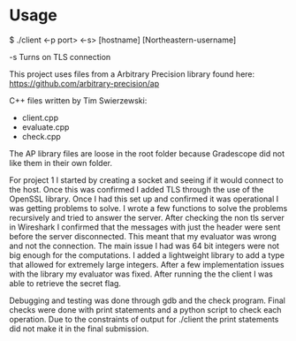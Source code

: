 # Usage
$ ./client <-p port> <-s> [hostname] [Northeastern-username]

-s Turns on TLS connection

This project uses files from a Arbitrary Precision library found here:
https://github.com/arbitrary-precision/ap 

C++ files written by Tim Swierzewski:
- client.cpp
- evaluate.cpp
- check.cpp

The AP library files are loose in the root folder because Gradescope did not like them in their own folder.

For project 1 I started by creating a socket and seeing if it would connect to the host.
 Once this was confirmed I added TLS through the use of the OpenSSL library. Once I had this set up and confirmed it was operational
I was getting problems to solve. I wrote a few functions to solve the problems recursively and tried to answer the server.
After checking the non tls server in Wireshark I confirmed that the messages with just the header were sent before the server disconnected.
This meant that my evaluator was wrong and not the connection. The main issue I had was 64 bit integers were not big enough for the computations.
I added a lightweight library to add a type that allowed for extremely large integers. After a few implementation issues with the library my evaluator was fixed.
After running the the client I was able to retrieve the secret flag.

Debugging and testing was done through gdb and the check program.
Final checks were done with print statements and a python script to check each operation.
Due to the constraints of output for ./client the print statements did not make it in the final submission.